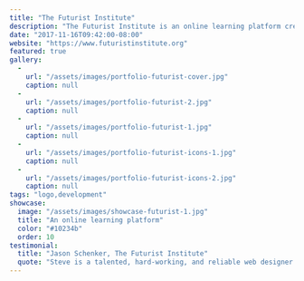 ```yaml
---
title: "The Futurist Institute"
description: "The Futurist Institute is an online learning platform created for one of the world's leading economic futurists. This project involved designing a logo, brand identity and website. I also created a custom web application using Django which functions as a Learning Management System (LMS) and allows the client to sell access to their courses and monitor student progress. "
date: "2017-11-16T09:42:00-08:00"
website: "https://www.futuristinstitute.org"
featured: true
gallery:
  -
    url: "/assets/images/portfolio-futurist-cover.jpg"
    caption: null
  -
    url: "/assets/images/portfolio-futurist-2.jpg"
    caption: null
  -
    url: "/assets/images/portfolio-futurist-1.jpg"
    caption: null
  -
    url: "/assets/images/portfolio-futurist-icons-1.jpg"
    caption: null
  -
    url: "/assets/images/portfolio-futurist-icons-2.jpg"
    caption: null
tags: "logo,development"
showcase:
  image: "/assets/images/showcase-futurist-1.jpg"
  title: "An online learning platform"
  color: "#10234b"
  order: 10
testimonial:
  title: "Jason Schenker, The Futurist Institute"
  quote: "Steve is a talented, hard-working, and reliable web designer. Steve helped us build an entire custom learning institute and we are so proud of the end result. Steve's combination of creativity, skill, and personality make him an amazing asset to my firm and to the people around him."
---
```

